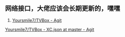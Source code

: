 ## 网络接口，大佬应该会长期更新的，嘿嘿

1. [Yoursmile7/TVBox - Agit](https://agit.ai/Yoursmile7/TVBox)

[Yoursmile7/TVBox - XC.json at master - Agit](https://agit.ai/Yoursmile7/TVBox/src/branch/master/XC.json)